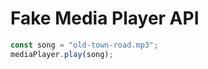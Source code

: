 # Fake Media Player API

```javascript
const song = "old-town-road.mp3";
mediaPlayer.play(song);
```
